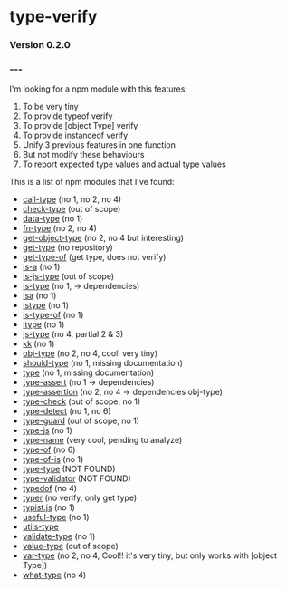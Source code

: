 # type-verify

### Version 0.2.0

### ---
I'm looking for a npm module with this features:

1. To be very tiny
2. To provide typeof verify
3. To provide [object Type] verify
4. To provide instanceof verify
5. Unify 3 previous features in one function 
6. But not modify these behaviours
7. To report expected type values and actual type values

This is a list of npm modules that I've found:

- [call-type](https://www.npmjs.com/package/call-type) (no 1, no 2, no 4)
- [check-type](https://www.npmjs.com/package/check-type) (out of scope)
- [data-type](https://www.npmjs.com/package/data-type) (no 1)
- [fn-type](https://www.npmjs.com/package/fn-type) (no 2, no 4)
- [get-object-type](https://www.npmjs.com/package/get-object-type) (no 2, no 4 but interesting)
- [get-type](https://www.npmjs.com/package/get-type) (no repository)
- [get-type-of](https://www.npmjs.com/package/get-type-of) (get type, does not verify)
- [is-a](https://www.npmjs.com/package/is-a) (no 1)
- [is-js-type](https://www.npmjs.com/package/is-js-type) (out of scope)
- [is-type](https://www.npmjs.com/package/is-type) (no 1, -> dependencies)
- [isa](https://www.npmjs.com/package/isa) (no 1)
- [istype](https://www.npmjs.com/package/istype) (no 1)
- [is-type-of](https://www.npmjs.com/package/is-type-of) (no 1)
- [itype](https://www.npmjs.com/package/itype) (no 1)
- [js-type](https://www.npmjs.com/package/js-type) (no 4, partial 2 & 3)
- [kk](https://www.npmjs.com/package/kk) (no 1)
- [obj-type](https://www.npmjs.com/package/obj-type) (no 2, no 4, cool! very tiny)
- [should-type](https://www.npmjs.com/package/should-type) (no 1, missing documentation)
- [type](https://www.npmjs.com/package/type) (no 1, missing documentation)
- [type-assert](https://www.npmjs.com/package/type-assert) (no 1 -> dependencies)
- [type-assertion](https://www.npmjs.com/package/type-assertion) (no 2, no 4 -> dependencies obj-type)
- [type-check](https://www.npmjs.com/package/type-check) (out of scope, no 1)
- [type-detect](https://www.npmjs.com/package/type-detect) (no 1, no 6)
- [type-guard](https://www.npmjs.com/package/type-guard) (out of scope, no 1)
- [type-js](https://www.npmjs.com/package/type-js) (no 1)
- [type-name](https://github.com/twada/type-name/blob/master/index.js) (very cool, pending to analyze)
- [type-of](https://www.npmjs.com/package/type-of) (no 6)
- [type-of-is](https://www.npmjs.com/package/type-of-is) (no 1)
- [type-type](https://www.npmjs.com/package/type-type) (NOT FOUND)
- [type-validator](https://www.npmjs.com/package/type-validator) (NOT FOUND)
- [typedof](https://www.npmjs.com/package/typedof) (no 4)
- [typer](https://www.npmjs.com/package/typer) (no verify, only get type)
- [typist.js](https://www.npmjs.com/package/typist.js) (no 1)
- [useful-type](https://www.npmjs.com/package/useful-type) (no 1)
- [utils-type](https://www.npmjs.com/package/utils-type)
- [validate-type](https://www.npmjs.com/package/validate-type) (no 1)
- [value-type](https://www.npmjs.com/package/value-type) (out of scope)
- [var-type](https://www.npmjs.com/package/var-type) (no 2, no 4, Cool!! it's very tiny, but only works with [object Type])
- [what-type](https://www.npmjs.com/package/what-type) (no 4)



